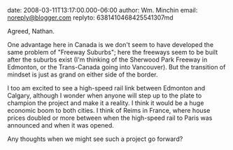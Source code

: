 date: 2008-03-11T13:17:00.000-06:00
author: Wm. Minchin
email: noreply@blogger.com
replyto: 6381410468425541307md

Agreed, Nathan.

One advantage here in Canada is we don't seem to have developed the same problem of "Freeway Suburbs"; here the freeways seem to be built after the suburbs exist (I'm thinking of the Sherwood Park Freeway in Edmonton, or the Trans-Canada going into Vancouver). But the transition of mindset is just as grand on either side of the border.

I too am excited to see a high-speed rail link between Edmonton and Calgary, although I wonder when anyone will step up to the plate to champion the project and make it a reality. I think it would be a huge economic boom to both cities. I think of Reims in France, where house prices doubled or more between when the high-speed rail to Paris was announced and when it was opened.

Any thoughts when we might see such a project go forward?
